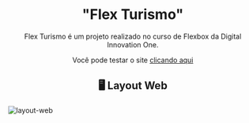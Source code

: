 <h1 align="center" dir="auto"> "Flex Turismo"</h1>

<p align="center" dir="auto">Flex Turismo é um projeto realizado no curso de Flexbox da Digital Innovation One.</p>

<p align="center" dir="auto"> Você pode testar o site <a href="https://yannarp.github.io/Flex-turismos/" rel="nofollow">clicando aqui</a></p>

<h2 align="center" dir="auto">
  
  </g-emoji> 🖥️ Layout Web </h2>
  
![layout-web](https://user-images.githubusercontent.com/81976280/160210163-2090e448-7e87-4ddd-bedf-f34b9ec11146.jpeg)


